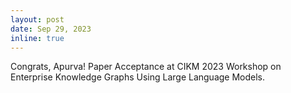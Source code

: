 ```yaml
---
layout: post
date: Sep 29, 2023
inline: true
---
```


Congrats, Apurva! Paper Acceptance at CIKM 2023 Workshop on Enterprise Knowledge Graphs Using Large Language Models.
